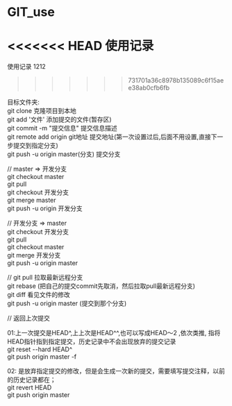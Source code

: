 # GIT_use
<<<<<<< HEAD
使用记录
=======
使用记录  1212
>>>>>>> 731701a36c8978b135089c6f15aee38ab0cfb6fb


目标文件夹:   
 git clone                             克隆项目到本地  
 git add '文件'                        添加提交的文件(暂存区)  
 git commit -m "提交信息"               提交信息描述  
 git remote add origin git地址         提交地址(第一次设置过后,后面不用设置,直接下一步提交到指定分支)   
 git push -u origin master(分支)       提交分支  
    

// master => 开发分支  
git checkout master   
git pull   
git checkout 开发分支  
git merge master   
git push -u origin 开发分支  

   
// 开发分支 => master  
git checkout 开发分支  
git pull  
git checkout master  
git merge 开发分支  
git push -u origin master  


// 
git pull   拉取最新远程分支  
git rebase (把自己的提交commit先取消，然后拉取pull最新远程分支)  
git diff   看见文件的修改    
git push -u origin master    (提交到那个分支)   


// 返回上次提交

01:上一次提交是HEAD^,上上次是HEAD^^,也可以写成HEAD～2 ,依次类推, 指将HEAD指针指到指定提交，历史记录中不会出现放弃的提交记录   
git reset --hard HEAD^     
git push origin master -f   

02: 是放弃指定提交的修改，但是会生成一次新的提交，需要填写提交注释，以前的历史记录都在；  
git revert HEAD  
git push origin master  